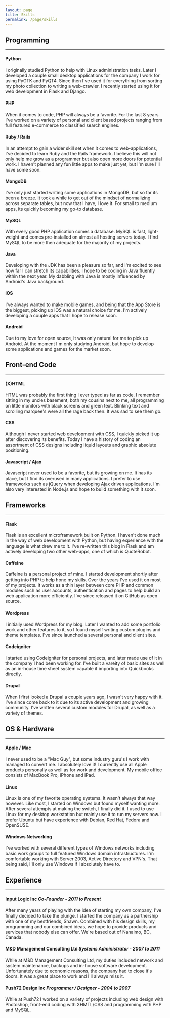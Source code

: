 ```yaml
---
layout: page
title: Skills
permalink: /page/skills
---
```


## Programming
--------------

#### Python

I originally studied Python to help with Linux administration tasks. Later I
developed a couple small desktop applications for the company I work for using
PyGTK and PyQT4. Since then I've used it for everything from sorting my photo
collection to writing a web-crawler. I recently started using it for web
development in Flask and Django.

#### PHP

When it comes to code, PHP will always be a favorite. For the last 8 years I've
worked on a variety of personal and client based projects ranging from full
featured e-commerce to classified search engines.

#### Ruby / Rails

In an attempt to gain a wider skill set when it comes to web-applications, I've
decided to learn Ruby and the Rails framework. I believe this will not only help
me grow as a programmer but also open more doors for potential work. I haven't
planned any fun little apps to make just yet, but I'm sure I'll have some soon.

#### MongoDB

I've only just started writing some applications in MongoDB, but so far its been
a breeze. It took a while to get out of the mindset of normalizing across
separate tables, but now that I have, I love it. For small to medium apps, its
quickly becoming my go-to database.

#### MySQL

With every good PHP application comes a database. MySQL is fast, light-weight
and comes pre-installed on almost all hosting servers today. I find MySQL to be
more then adequate for the majority of my projects.

#### Java

Developing with the JDK has been a pleasure so far, and I'm excited to see how
far I can stretch its capabilities. I hope to be coding in Java fluently within
the next year. My dabbling with Java is mostly influenced by Android's Java
background.

#### iOS

I've always wanted to make mobile games, and being that the App Store is the
biggest, picking up iOS was a natural choice for me. I'm actively developing a
couple apps that I hope to release soon.

#### Android

Due to my love for open source, It was only natural for me to pick up Android.
At the moment I'm only studying Android, but hope to develop some applications
and games for the market soon.


## Front-end Code
-----------------

#### (X)HTML

HTML was probably the first thing I ever typed as far as code. I remember
sitting in my uncles basement, both my cousins next to me, all programming on
little monitors with black screens and green text. Blinking text and scrolling
marquee's were all the rage back then. It was sad to see them go.

#### CSS

Although I never started web development with CSS, I quickly picked it up after
discovering its benefits. Today I have a history of coding an assortment of CSS
designs including liquid layouts and graphic absolute positioning.

#### Javascript / Ajax

Javascript never used to be a favorite, but its growing on me. It has its place,
but I find its overused in many applications. I prefer to use frameworks such as
jQuery when developing Ajax driven applications. I'm also very interested in
Node.js and hope to build something with it soon.


## Frameworks
-------------

#### Flask

Flask is an excellent microframework built on Python. I haven't done much in
the way of web development with Python, but having experience with the language
is what drew me to it. I've re-written this blog in Flask and am actively
developing two other web-apps, one of which is QuoteRobot.

#### Caffeine

Caffeine is a personal project of mine. I started development shortly after
getting into PHP to help hone my skills. Over the years I've used it on most of
my projects. It works as a thin layer between core PHP and common modules such
as user accounts, authentication and pages to help build an web application
more efficiently. I've since released it on GitHub as open source.

#### Wordpress

I initially used Wordpress for my blog. Later I wanted to add some portfolio
work and other features to it, so I found myself writing custom plugins and
theme templates. I've since launched a several personal and client sites.

#### Codeigniter

I started using Codeigniter for personal projects, and later made use of it in
the company I had been working for. I've built a vareity of basic sites as well
as an in-house time sheet system capable if importing into Quickbooks directly.

#### Drupal

When I first looked a Drupal a couple years ago, I wasn't very happy with it.
I've since come back to it due to its active development and growing community.
I've written several custom modules for Drupal, as well as a variety of themes.


## OS & Hardware
----------------

#### Apple / Mac

I never used to be a "Mac Guy", but some industry guru's I work with managed to
convert me. I absolutely love it! I currently use all Apple products personally
as well as for work and development. My mobile office consists of MacBook Pro,
iPhone and iPad.

#### Linux

Linux is one of my favorite operating systems. It wasn't always that way
however. Like most, I started on Windows but found myself wanting more. After
several attempts at making the switch, I finally did it. I used to use Linux for
my desktop workstation but mainly use it to run my servers now. I prefer Ubuntu
but have experience with Debian, Red Hat, Fedora and OpenSUSE.

#### Windows Networking

I've worked with several different types of Windows networks including basic
work groups to full featured Windows domain infrastructures. I'm comfortable
working with Server 2003, Active Directory and VPN's. That being said, I'll only
use Windows if I absolutely have to.


## Experience
-------------

#### Input Logic Inc *Co-Founder - 2011 to Present*

After many years of playing with the idea of starting my own company, I've
finally decided to take the plunge. I started the company as a partnership with
one of my bestfriends, Shawn. Combined with his design skills, my programming
and our combined ideas, we hope to provide products and services that nobody
else can offer. We're based out of Nanaimo, BC, Canada.

#### M&D Management Consulting Ltd *Systems Administrator - 2007 to 2011*

While at M&D Management Consulting Ltd, my duties included network and system
maintenance, backups and in-house software development. Unfortunately due to
economic reasons, the company had to close it's doors. It was a great place to
work and I'll always miss it.

#### Push72 Design Inc *Programmer / Designer - 2004 to 2007*

While at Push72 I worked on a variety of projects including web design with
Photoshop, front-end coding with XHMTL/CSS and programming with PHP and MySQL.